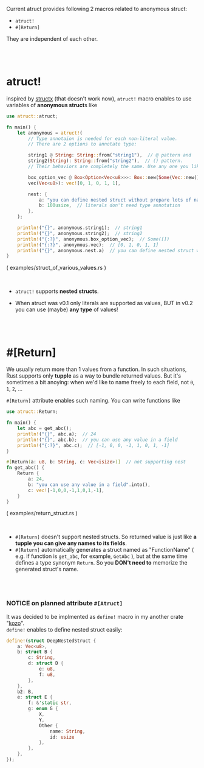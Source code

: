 Current atruct provides following 2 macros related to anonymous struct:

- `atruct!`
- `#[Return]`

They are independent of each other.

<br/>
<br/>

# atruct!
inspired by [structx](https://github.com/oooutlk/structx) (that doesn't work now), `atruct!` macro enables to use variables of **anonymous struct**s like

```rs
use atruct::atruct;

fn main() {
    let anonymous = atruct!(
        // Type annotaion is needed for each non-literal value.
        // There are 2 options to annotate type:

        string1 @ String: String::from("string1"),  // @ pattern and
        string2(String): String::from("string2"),  // () pattern.
        // Their behaviors are completely the same. Use any one you like!

        box_option_vec @ Box<Option<Vec<u8>>>: Box::new(Some(Vec::new())),
        vec(Vec<u8>): vec![0, 1, 0, 1, 1],

        nest: {
            a: "you can define nested struct without prepare lots of named structs",
            b: 100usize,  // literals don't need type annotation
        },
    );

    println!("{}", anonymous.string1);  // string1
    println!("{}", anonymous.string2);  // string2
    println!("{:?}", anonymous.box_option_vec);  // Some([])
    println!("{:?}", anonymous.vec);  // [0, 1, 0, 1, 1]
    println!("{}", anonymous.nest.a)  // you can define nested struct without prepare lots of named structs
}
```
( examples/struct_of_various_values.rs )

<br/>

- `atruct!` supports **nested structs**.

- When atruct was v0.1 only literals are supported as values, BUT in v0.2 you can use (maybe) **any type** of values!

<br/>
<br/>

# #[Return]
We usually return more than 1 values from a function. In such situations, Rust supports only **tupple** as a way to bundle returned values. But it's sometimes a bit anoying: when we'd like to name freely to each field, not `0`, `1`, `2`, ...

`#[Return]` attribute enables such naming. You can write functions like

```rs
use atruct::Return;

fn main() {
    let abc = get_abc();
    println!("{}", abc.a);  // 24
    println!("{}", abc.b);  // you can use any value in a field
    println!("{:?}", abc.c);  // [-1, 0, 0, -1, 1, 0, 1, -1]
}

#[Return(a: u8, b: String, c: Vec<isize>)]  // not supporting nest
fn get_abc() {
    Return {
        a: 24,
        b: "you can use any value in a field".into(),
        c: vec![-1,0,0,-1,1,0,1,-1],
    }
}
```
( examples/return_struct.rs )

<br/>

- `#[Return]` doesn't support nested structs. So returned value is just like **a tupple you can give any names to its fields**.
- `#[Return]` automatically generates a struct named as "FunctionName" ( e.g. if function is `get_abc`, for example, `GetAbc` ), but at the same time defines a type synonym `Return`. So you **DON't need to** memorize the generated struct's name.

<br/>
<br/>

### **NOTICE** on planned attribute `#[Atruct]`
It was decided to be implmented as `define!` macro in my another crate "[kozo](https://crates.io/crates/)".\
`define!` enables to define nested struct easily:

```rs
define!(struct DeepNestedStruct {
    a: Vec<u8>,
    b: struct B {
        c: String,
        d: struct D {
            e: u8,
            f: u8,
        },
    },
    b2: B,
    e: struct E {
        f: &'static str,
        g: enum G {
            X,
            Y,
            Other {
                name: String,
                id: usize
            },
        },
    },
});
```